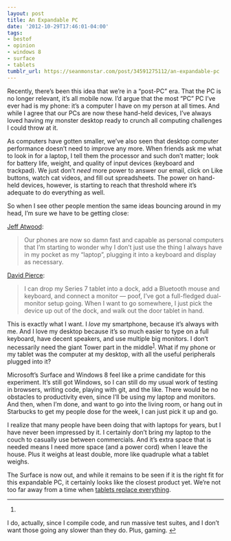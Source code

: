 ```yaml
---
layout: post
title: An Expandable PC
date: '2012-10-29T17:46:01-04:00'
tags:
- bestof
- opinion
- windows 8
- surface
- tablets
tumblr_url: https://seanmonstar.com/post/34591275112/an-expandable-pc
---
```

Recently, there’s been this idea that we’re in a “post-PC” era. That the PC is no longer relevant, it’s all mobile now. I’d argue that the most “PC” PC I’ve ever had is my phone: it’s a computer I have on my person at all times. And while I agree that our PCs are now these hand-held devices, I’ve always loved having my monster desktop ready to crunch all computing challenges I could throw at it.

As computers have gotten smaller, we’ve also seen that desktop computer performance doesn’t need to improve any more. When friends ask me what to look in for a laptop, I tell them the processor and such don’t matter; look for battery life, weight, and quality of input devices (keyboard and trackpad). We just don’t _need_ more power to answer our email, click on Like buttons, watch cat videos, and fill out spreadsheets. The power on hand-held devices, however, is starting to reach that threshold where it’s adequate to do everything as well.

So when I see other people mention the same ideas bouncing around in my head, I’m sure we have to be getting close:

[Jeff Atwood](http://www.codinghorror.com/blog/2012/10/the-pc-is-over.html):

> Our phones are now so damn fast and capable as personal computers that I’m starting to wonder why I don’t just use the thing I always have in my pocket as my “laptop”, plugging it into a keyboard and display as necessary.

[David Pierce](http://www.theverge.com/2012/8/16/3246185/this-is-my-next-windows-8):

> I can drop my Series 7 tablet into a dock, add a Bluetooth mouse and keyboard, and connect a monitor — poof, I’ve got a full-fledged dual-monitor setup going. When I want to go somewhere, I just pick the device up out of the dock, and walk out the door tablet in hand.

This is exactly what I want. I _love_ my smartphone, because it’s always with me. And I love my desktop because it’s so much easier to type on a full keyboard, have decent speakers, and use multiple big monitors. I don’t necessarily need the giant Tower part in the middle<sup id="fnref:1"><a href="#fn:1" class="footnote-ref" role="doc-noteref">1</a></sup>. What if my phone or my tablet was the computer at my desktop, with all the useful peripherals plugged into it?

Microsoft’s Surface and Windows 8 feel like a prime candidate for this experiment. It’s still got Windows, so I can still do my usual work of testing in browsers, writing code, playing with git, and the like. There would be no obstacles to productivity even, since I’ll be using my laptop and monitors. And then, when I’m done, and want to go into the living room, or hang out in Starbucks to get my people dose for the week, I can just pick it up and go.

I realize that many people have been doing that with laptops for years, but I have never been impressed by it. I certainly don’t bring my laptop to the couch to casually use between commercials. And it’s extra space that is needed means I need more space (and a power cord) when I leave the house. Plus it weighs at least double, more like quadruple what a tablet weighs.

The Surface is now out, and while it remains to be seen if it is the right fit for this expandable PC, it certainly looks like the closest product yet. We’re not too far away from a time when [tablets replace everything](http://seanmonstar.com/blog/tablets-will-replace-everything/).

* * *

1. 

I do, actually, since I compile code, and run massive test suites, and I don’t want those going any slower than they do. Plus, gaming.&nbsp;[↩︎](#fnref:1)

